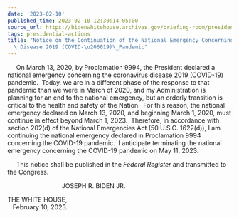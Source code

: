 ```yaml
---
date: '2023-02-10'
published_time: 2023-02-10 12:30:14-05:00
source_url: https://bidenwhitehouse.archives.gov/briefing-room/presidential-actions/2023/02/10/notice-on-the-continuation-of-the-national-emergency-concerning-the-coronavirus-disease-2019-covid-19-pandemic-3/
tags: presidential-actions
title: "Notice on the Continuation of the National Emergency Concerning the Coronavirus\
  \ Disease 2019 (COVID-\u206019)\_Pandemic"
---
```

 
     On March 13, 2020, by Proclamation 9994, the President declared a
national emergency concerning the coronavirus disease 2019 (COVID-19)
pandemic.  Today, we are in a different phase of the response to that
pandemic than we were in March of 2020, and my Administration is
planning for an end to the national emergency, but an orderly transition
is critical to the health and safety of the Nation.  For this reason,
the national emergency declared on March 13, 2020, and beginning March
1, 2020, must continue in effect beyond March 1, 2023.  Therefore, in
accordance with section 202(d) of the National Emergencies Act (50
U.S.C. 1622(d)), I am continuing the national emergency declared in
Proclamation 9994 concerning the COVID-19 pandemic.  I anticipate
terminating the national emergency concerning the COVID-19 pandemic on
May 11, 2023.

     This notice shall be published in the *Federal Register* and
transmitted to the Congress.

                               JOSEPH R. BIDEN JR.

THE WHITE HOUSE,  
   February 10, 2023.
